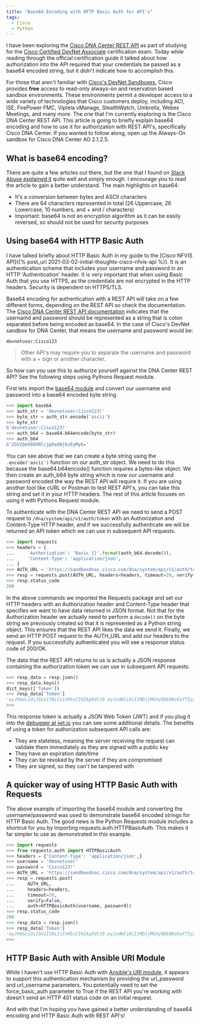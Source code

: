 ```yaml
---
title: "Base64 Encoding with HTTP Basic Auth for API's"
tags:
  - Cisco
  - Python
---
```


I have been exploring the [Cisco DNA Center REST API](https://developer.cisco.com/docs/dna-center/#!cisco-dna-2-1-2-x-api-overview) as part of studying for the [Cisco Certified DevNet Associate](https://developer.cisco.com/certification/devnet-associate/) certification exam. Today while reading through the official certification guide it talked about how authorization into the API required that your credentials be passed as a base64 encoded string, but it didn't indicate how to accomplish this.

For those that aren't familiar with [Cisco's DevNet Sandboxes](https://devnetsandbox.cisco.com/RM/Topology), Cisco provides **free** access to read-only always-on and reservation based sandbox environments. These environments permit a developer access to a wide variety of technologies that Cisco customers deploy, including ACI, ISE, FirePower FMC, Viptela vManage, StealthWatch, Umbrella, Webex Meetings, and many more. The one that I'm currently exploring is the Cisco DNA Center REST API. This article is going to briefly explain base64 encoding and how to use it for authorization with REST API's, specifically Cisco DNA Center. If you wanted to follow along, open up the Always-On sandbox for Cisco DNA Center AO 2.1.2.5.

## What is base64 encoding?

There are quite a few articles out there, but the one that I found on [Stack Abuse explained it](https://stackabuse.com/encoding-and-decoding-base64-strings-in-python/) quite well and simply enough. I encourage you to read the article to gain a better understand. The main highlights on base64:

- It's a conversion between bytes and ASCII characters
- There are 64 characters represented in total (26 Uppercase, 26 Lowercase, 10 numbers, and + and / characters)
- Important: base64 is not an encryption algorithm as it can be easily reversed, so should not be used for security purposes

## Using base64 with HTTP Basic Auth

I have talked briefly about HTTP Basic Auth in my guide to the [Cisco NFVIS API]({% post_url 2021-03-02-initial-thoughts-cisco-nfvis-api %}). It is an authentication scheme that includes your username and password in an HTTP 'Authentication' header. It is very important that when using Basic Auth that you use HTTPS, as the credentials are not encrypted in the HTTP headers. Security is dependent on HTTPS/TLS.

Base64 encoding for authentication with a REST API will take on a few different forms, depending on the REST API so check the documentation. The [Cisco DNA Center REST API documentation](https://developer.cisco.com/docs/dna-center/#!cisco-dna-2-1-2-x-api-overview) indicates that the usernamd and password should be represented as a string that is colon separated before being encoded as base64. In the case of Cisco's DevNet sandbox for DNA Center, that means the username and password would be:

```
devnetuser:Cisco123
```

> Other API's may require you to separate the username and password with a + sign or another character.

So how can you use this to authorize yourself against the DNA Center REST API? See the following steps using Pythons Request module.

First lets import the [base64 module](https://docs.python.org/3/library/base64.html) and convert our username and password into a base64 encoded byte string.

```python
>>> import base64
>>> auth_str = 'devnetuser:Cisco123!'
>>> byte_str = auth_str.encode('ascii')
>>> byte_str
b'devnetuser:Cisco123!'
>>> auth_b64 = base64.b64encode(byte_str)
>>> auth_b64
b'ZGV2bmV0dXNlcjpDaXNjbzEyMyE='
```

You can see above that we can create a byte string using the `.encode('ascii')` function on our auth_str object. We need to do this because the base64.b64encode() function requires a bytes-like object. We then create an auth_b64 byte string which is now our username and password encoded the way the REST API will require it. If you are using another tool like cURL or Postman to test REST API's, you can take this string and set it in your HTTP headers. The rest of this article focuses on using it with Pythons Request module.

To authenticate with the DNA Center REST API we need to send a POST request to `/dna/system/api/v1/auth/token` with an Authorization and Content-Type HTTP header, and if we successfully authenticate we will be returned an API token which we can use in subsequent API requests.

```python
>>> import requests
>>> headers = {
...     'Authorization': 'Basic {}'.format(auth_b64.decode()),
...     'Content-Type': 'application/json',
... }
>>> AUTH_URL = 'https://sandboxdnac.cisco.com/dna/system/api/v1/auth/token'
>>> resp = requests.post(AUTH_URL, headers=headers, timeout=20, verify=False)
>>> resp.status_code
200
```

In the above commands we imported the Requests package and set our HTTP headers with an Authorization header and Content-Type header that specifies we want to have data returned in JSON format. Not that for the Authorization header we actually need to perform a `decode()` on the byte string we previously created so that it is represented as a Python string object. This ensures that the REST API likes the data we send it. Finally, we send an HTTP POST request to the AUTH_URL and add our headers to the request. If you successfully authenticated you will see a response status code of 200/OK.

The data that the REST API returns to us is actually a JSON response containing the authorization token we can use in subsequent API requests:

```python
>>> resp_data = resp.json()
>>> resp_data.keys()
dict_keys(['Token'])
>>> resp_data['Token']
'eyJhbGciOiJSUzI1NiIsInR5cCI6IkpXVCJ9.eyJzdWIiOiI2MDJjMGUyODE0NzEwYTIyZDFmN2UxNzIiLCJhdXRoU291cmNlIjoiaW50ZXJuYWwiLCJ0ZW5hbnROYW1lIjoiVE5UMCIsInJvbGVzIjpbIjYwMmJlYmU1MTQ3MTBhMDBjOThmYTQwOSJdLCJ0ZW5hbnRJZCI6IjYwMmJlYmU1MTQ3MTBhMDBjOThmYTQwMiIsImV4cCI6MTYxNTM4ODA4NCwiaWF0IjoxNjE1Mzg0NDg0LCJqdGkiOiI5MjI3MmQ5Mi1lODRjLTRmMTUtOTFhNy1lNDI3ZmYwNmQxMDgiLCJ1c2VybmFtZSI6ImRldm5ldHVzZXIifQ.ZyJAEvSsjKm7Re-uTnXN7kyVf_pYVHwrmLl9m3z39XEkWUncWQhjRYybhgkUjVolJM10oaL31miWXRefZA0DYjXD0bW7zta_5Lr9AyFV66stosDtpzC_80Frh_n5oVi4gR4lvFtqPWixTrSB4c4aJxF1TqkFMUX8q_HpyDC0pcIRVOtyjTKltcmG8USOQQhPEMLW6vdwP8JEfK7HJUPuj0cMpIlXALqJE_k-5qvxHbNWWiIIST99wPGKAAA35aN_02THNSTuRF_bm2Oxr4ScWuwou3TwKIajB5Bp4jg-sTboO5NzRnGhkq9ZcA_S0j22KgceD2W431e6q1f7wK4_7g'
>>>
```

This response token is actually a JSON Web Token (JWT) and if you plug it into the [debugger at jwt.io](https://jwt.io/) you can see some additional details. The benefits of using a token for authorization subsequent API calls are:

- They are stateless, meaning the server receiving the request can validate them immediately as they are signed with a public key
- They have an expiration date/time
- They can be revoked by the server if they are compromised
- They are signed, so they can't be tampered with

## A quicker way of using HTTP Basic Auth with Requests

The above example of importing the base64 module and converting the username/password was used to demonstrate base64 encoded strings for HTTP Basic Auth. The good news is the Python Requests module includes a shortcut for you by importing requests.auth.HTTPBasicAuth. This makes it far simpler to use as demonstrated in this example.

```python
>>> import requests
>>> from requests.auth import HTTPBasicAuth
>>> headers = {'Content-Type': 'application/json',}
>>> username = 'devnetuser'
>>> password = 'Cisco123!'
>>> AUTH_URL = 'https://sandboxdnac.cisco.com/dna/system/api/v1/auth/token'
>>> resp = requests.post(
...     AUTH_URL,
...     headers=headers,
...     timeout=20,
...     verify=False,
...     auth=HTTPBasicAuth(username, password))
>>> resp.status_code
200
>>> resp_data = resp.json()
>>> resp_data['Token']
'eyJhbGciOiJSUzI1NiIsInR5cCI6IkpXVCJ9.eyJzdWIiOiI2MDJjMGUyODE0NzEwYTIyZDFmN2UxNzIiLCJhdXRoU291cmNlIjoiaW50ZXJuYWwiLCJ0ZW5hbnROYW1lIjoiVE5UMCIsInJvbGVzIjpbIjYwMmJlYmU1MTQ3MTBhMDBjOThmYTQwOSJdLCJ0ZW5hbnRJZCI6IjYwMmJlYmU1MTQ3MTBhMDBjOThmYTQwMiIsImV4cCI6MTYxNTM4OTA2OCwiaWF0IjoxNjE1Mzg1NDY4LCJqdGkiOiJlMTI3ODRjZC1iOGYyLTRlMzQtOGRhOS01ZWJkNTk5MTRlMTIiLCJ1c2VybmFtZSI6ImRldm5ldHVzZXIifQ.kKOBqO-eBJTDqK7t3heN057wVQLMTzGGbPn1vL4SQcvMsd2LLQ6CBn2Mr1QPgluit11gzjx3wM7FOLRJILBbZhhbSxSDymfZoNu2CZzdtIy7yz53bDDHwWMf5m8ymqBrFfb-Si8W_vEaT5XTbyjAydWyMiWN4l7ddKH7PC6h6ZoFdI6ko3bFh8H3j3IvSG64dFQp5OLzrMWmKaxqr2OvdlJMo_bXKuuW1pBr8ifjuaPTs3dKhVjbsIrxeQ7fgmvHge5pvfmzPQqEFV-yNYR9fNwEZ8T3FyLKfD_O2NCPiiw5RsYqUWZQkvAT7kqvOeluLHvrTwn3sHvHvGqxhncs2Q'
>>>
```

## HTTP Basic Auth with Ansible URI Module

While I haven't use HTTP Basic Auth with [Ansible's URI module](https://docs.ansible.com/ansible/latest/collections/ansible/builtin/uri_module.html), it appears to support this authentication mechanism by providing the url_password and url_username parameters. You potentially need to set the force_basic_auth parameter to True if the REST API you're working with doesn't send an HTTP 401 status code on an initial request.

And with that I'm hoping you have gained a better understanding of base64 encoding and HTTP Basic Auth with REST API's!
